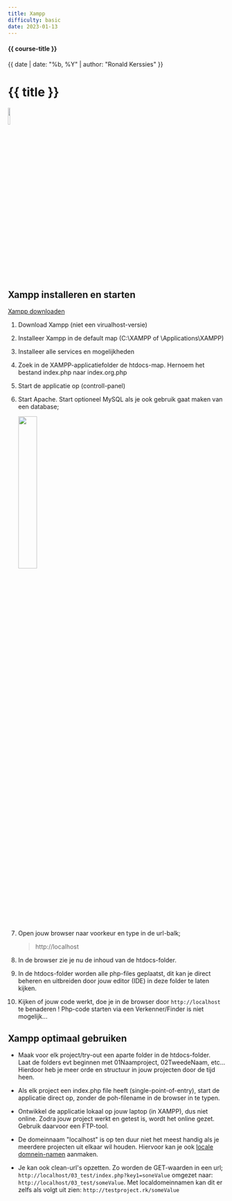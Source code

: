 ```yaml
---
title: Xampp
difficulty: basic
date: 2023-01-13
---
```


#### {{ course-title }}
{{ date | date: "%b, %Y" | author: "Ronald Kerssies" }}

# {{ title }}


<img src="{{ '/_assets/_icons/xampp-logo.png' | url }}" style="width:10%;">


## Xampp installeren en starten
[Xampp downloaden]('https://www.apachefriends.org/download.html')

1. Download Xampp (niet een virualhost-versie)
2. Installeer Xampp in de default map (C:\XAMPP  of \Applications\XAMPP)
3. Installeer alle services en mogelijkheden
3. Zoek in de XAMPP-applicatiefolder de htdocs-map. 
  Hernoem het bestand index.php naar index.org.php
4. Start de applicatie op (controll-panel)
5. Start Apache. Start optioneel MySQL als je ook gebruik gaat maken van een database;

   <img src="{{ '/_assets/omgevingen/xampp-start-screen.png' | url }}" style="width:30%;">
   
6. Open jouw browser naar voorkeur en type in de url-balk;
    > http://localhost
7. In de browser zie je nu de inhoud van de htdocs-folder.
8. In de htdocs-folder worden alle php-files geplaatst, dit kan je direct beheren en uitbreiden 
door jouw editor (IDE) in deze folder te laten kijken. 
9. Kijken of jouw code werkt, doe je in de browser door ``http://localhost`` te benaderen !
   Php-code starten via een Verkenner/Finder is niet mogelijk...


## Xampp optimaal gebruiken
* Maak voor elk project/try-out een aparte folder in de htdocs-folder.<br>
    Laat de folders evt beginnen met 01Naamproject, 02TweedeNaam, etc...<br>
    Hierdoor heb je meer orde en structuur in jouw projecten door de tijd heen.

* Als elk project een index.php file heeft (single-point-of-entry), start de applicatie direct op, zonder de poh-filename in de browser in te typen.
* Ontwikkel de applicatie lokaal op jouw laptop (in XAMPP), dus niet online.
  Zodra jouw project werkt en getest is, wordt het online gezet. Gebruik daarvoor een FTP-tool.
* De domeinnaam "localhost" is op ten duur niet het meest handig als je meerdere projecten uit elkaar wil houden.
  Hiervoor kan je ook [locale domnein-namen]('/thema/local-domainnames/') aanmaken. 
* Je kan ook clean-url's opzetten. Zo worden de GET-waarden in een url;
``http://localhost/03_test/index.php?key1=soneValue`` omgezet naar: ``http://localhost/03_test/someValue``.
Met localdomeinnamen kan dit er zelfs als volgt uit zien: ``http://testproject.rk/someValue``

